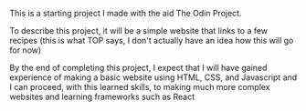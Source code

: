 This is a starting project I made with the aid The Odin Project.

To describe this project, it will be a simple website that links to a few recipes (this is what TOP says, I don't actually have an idea how this will go for now)

By the end of completing this project, I expect that I will have gained experience of making a basic website using HTML, CSS, and Javascript and I can proceed, with this learned skills, to making much more complex websites and learning frameworks such as React